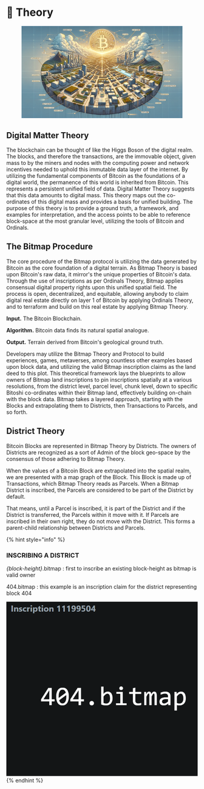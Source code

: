 # 📄 Theory

<figure><img src="../.gitbook/assets/BitmapLand.png" alt=""><figcaption></figcaption></figure>

## Digital Matter Theory

The blockchain can be thought of like the Higgs Boson of the digital realm. The blocks, and therefore the transactions, are the immovable object, given mass to by the miners and nodes with the computing power and network incentives needed to uphold this immutable data layer of the internet. By utilizing the fundamental components of Bitcoin as the foundations of a digital world, the permanence of this world is inherited from Bitcoin. This represents a persistent unified field of data. Digital Matter Theory suggests that this data amounts to digital mass. This theory maps out the co-ordinates of this digital mass and provides a basis for unified building. The purpose of this theory is to provide a ground truth, a framework, and examples for interpretation, and the access points to be able to reference block-space at the most granular level, utilizing the tools of Bitcoin and Ordinals.

## The Bitmap Procedure

The core procedure of the Bitmap protocol is utilizing the data generated by Bitcoin as the core foundation of a digital terrain. As Bitmap Theory is based upon Bitcoin's raw data, it mirror's the unique properties of Bitcoin's data. Through the use of inscriptions as per Ordinals Theory, Bitmap applies consensual digital property rights upon this unified spatial field. The process is open, decentralized, and equitable, allowing anybody to claim digital real estate directly on layer 1 of Bitcoin by applying Ordinals Theory, and to terraform and build on this real estate by applying Bitmap Theory.

**Input.** The Bitcoin Blockchain.

**Algorithm.** Bitcoin data finds its natural spatial analogue.

**Output.** Terrain derived from Bitcoin's geological ground truth.

Developers may utilize the Bitmap Theory and Protocol to build experiences, games, metaverses, among countless other examples based upon block data, and utilizing the valid Bitmap inscription claims as the land deed to this plot. This theoretical framework lays the blueprints to allow owners of Bitmap land inscriptions to pin inscriptions spatially at a various resolutions, from the district level, parcel level, chunk level, down to specific Bitoshi co-ordinates within their Bitmap land, effectively building on-chain with the block data. Bitmap takes a layered approach, starting with the Blocks and extrapolating them to Districts, then Transactions to Parcels, and so forth.

## District Theory

Bitcoin Blocks are represented in Bitmap Theory by Districts. The owners of Districts are recognized as a sort of Admin of the block geo-space by the consensus of those adhering to Bitmap Theory.

When the values of a Bitcoin Block are extrapolated into the spatial realm, we are presented with a map graph of the Block. This Block is made up of Transactions, which Bitmap Theory reads as Parcels. When a Bitmap District is inscribed, the Parcels are considered to be part of the District by default.

That means, until a Parcel is inscribed, it is part of the District and if the District is transferred, the Parcels within it move with it. If Parcels are inscribed in their own right, they do not move with the District. This forms a parent-child relationship between Districts and Parcels.

{% hint style="info" %}
### INSCRIBING A DISTRICT

_{block-height}_.bitmap : first to inscribe an existing block-height as bitmap is valid owner

404.bitmap : this example is an inscription claim for the district representing block 404

![](<../.gitbook/assets/image (1).png>)
{% endhint %}
